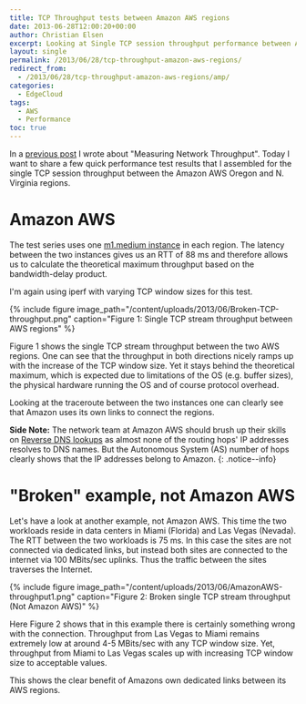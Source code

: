 ```yaml
---
title: TCP Throughput tests between Amazon AWS regions
date: 2013-06-28T12:00:20+00:00
author: Christian Elsen
excerpt: Looking at Single TCP session throughput performance between Amazon AWS regions and comparing it to the throughput between a similar setup across the Internet.
layout: single
permalink: /2013/06/28/tcp-throughput-amazon-aws-regions/
redirect_from:
  - /2013/06/28/tcp-throughput-amazon-aws-regions/amp/
categories:
  - EdgeCloud
tags:
  - AWS
  - Performance
toc: true
---
```

In a [previous post](https://www.edge-cloud.net/2013/06/07/measuring-network-throughput/) I wrote about "Measuring Network Throughput". Today I want to share a few quick performance test results that I assembled for the single TCP session throughput between the Amazon AWS Oregon and N. Virginia regions.

# Amazon AWS

The test series uses one [m1.medium instance](https://aws.amazon.com/ec2/previous-generation/) in each region. The latency between the two instances gives us an RTT of 88 ms and therefore allows us to calculate the theoretical maximum throughput based on the bandwidth-delay product.

I'm again using iperf with varying TCP window sizes for this test.

{% include figure image_path="/content/uploads/2013/06/Broken-TCP-throughput.png" caption="Figure 1: Single TCP stream throughput between AWS regions" %}

Figure 1 shows the single TCP stream throughput between the two AWS regions. One can see that the throughput in both directions nicely ramps up with the increase of the TCP window size. Yet it stays behind the theoretical maximum, which is expected due to limitations of the OS (e.g. buffer sizes), the physical hardware running the OS and of course protocol overhead.

Looking at the traceroute between the two instances one can clearly see that Amazon uses its own links to connect the regions.

**Side Note:** The network team at Amazon AWS should brush up their skills on [Reverse DNS lookups](https://en.wikipedia.org/wiki/Reverse_DNS_lookup) as almost none of the routing hops' IP addresses resolves to DNS names. But the Autonomous System (AS) number of hops clearly shows that the IP addresses belong to Amazon.
{: .notice--info}

# "Broken" example, not Amazon AWS

Let's have a look at another example, not Amazon AWS. This time the two workloads reside in data centers in Miami (Florida) and Las Vegas (Nevada). The RTT between the two workloads is 75 ms. In this case the sites are not connected via dedicated links, but instead both sites are connected to the internet via 100 MBits/sec uplinks. Thus the traffic between the sites traverses the Internet.

{% include figure image_path="/content/uploads/2013/06/AmazonAWS-throughput1.png" caption="Figure 2: Broken single TCP stream throughput (Not Amazon AWS)" %}

Here Figure 2 shows that in this example there is certainly something wrong with the connection. Throughput from Las Vegas to Miami remains extremely low at around 4-5 MBits/sec with any TCP window size. Yet, throughput from Miami to Las Vegas scales up with increasing TCP window size to acceptable values.

This shows the clear benefit of Amazons own dedicated links between its AWS regions.
